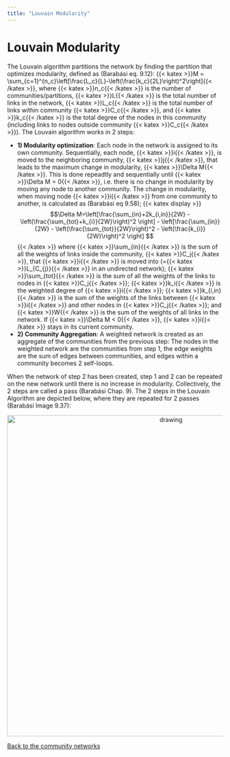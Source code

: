 ```yaml
---
title: "Louvain Modularity"
---
```


# Louvain Modularity

The Louvain algorithm partitions the network by finding the partition that optimizes modularity, defined as (Barabási eq. 9.12): {{< katex >}}M = \sum_{c=1}^{n_c}\left[\frac{L_c}{L}-\left(\frac{k_c}{2L}\right)^2\right]{{< /katex >}}, where {{< katex >}}n_c{{< /katex >}} is the number of communities/partitions, {{< katex >}}L{{< /katex >}} is the total number of links in the network, {{< katex >}}L_c{{< /katex >}} is the total number of links within community {{< katex >}}C_c{{< /katex >}}, and {{< katex >}}k_c{{< /katex >}} is the total degree of the nodes in this community (including links to nodes outside community {{< katex >}}C_c{{< /katex >}}). The Louvain algorithm works in 2 steps:
- **1) Modularity optimization**: Each node in the network is assigned to its own community. Sequentially, each node, {{< katex >}}i{{< /katex >}}, is moved to the neighboring community, {{< katex >}}j{{< /katex >}}, that leads to the maximum change in modularity, {{< katex >}}\Delta M{{< /katex >}}. This is done repeadtly and sequentially until {{< katex >}}\Delta M = 0{{< /katex >}}, i.e. there is no change in modularity by moving any node to another community.  The change in modularity, when moving node {{< katex >}}i{{< /katex >}} from one community to another, is calculated as (Barabási eq 9.58);
     {{< katex display >}}    
     $$\Delta M=\left[\frac{\sum_{in}+2k_{i,in}}{2W} - \left(\frac{\sum_{tot}+k_{i}}{2W}\right)^2 \right] - \left[\frac{\sum_{in}}{2W} - \left(\frac{\sum_{tot}}{2W}\right)^2 - \left(\frac{k_{i}}{2W}\right)^2 \right] $$
     {{< /katex >}}
    where {{< katex >}}\sum_{in}{{< /katex >}} is the sum of all the weights of links inside the community, {{< katex >}}C_j{{< /katex >}}, that {{< katex >}}i{{< /katex >}} is moved into (={{< katex >}}L_{C_{j}}{{< /katex >}} in an undirected network); {{< katex >}}\sum_{tot}{{< /katex >}} is the sum of all the weights of the links to nodes in {{< katex >}}C_j{{< /katex >}}; {{< katex >}}k_i{{< /katex >}} is the weighted degree of {{< katex >}}i{{< /katex >}}; {{< katex >}}k_{i,in}{{< /katex >}} is the sum of the weights of the links between {{< katex >}}i{{< /katex >}} and other nodes in {{< katex >}}C_j{{< /katex >}}; and {{< katex >}}W{{< /katex >}} is the sum of the weights of all links in the network. If {{< katex >}}\Delta M < 0{{< /katex >}}, {{< katex >}}i{{< /katex >}} stays in its current community. 
- **2) Community Aggregation**: A weighted network is created as an aggregate of the communities from the previous step: The nodes in the weighted network are the communities from step 1, the edge weights are the sum of edges between communities, and edges within a community becomes 2 self-loops.

When the network of step 2 has been created, step 1 and 2 can be repeated on the new network until there is no increase in modularity. Collectively, the 2 steps are called a pass (Barabási Chap. 9). The 2 steps in the Louvain Algorithm are depicted below, where they are repeated for 2 passes (Barabási Image 9.37):   
<center>
<img src="/louvain.jpg" alt="drawing" style="width:750px;"/>
</center>

[Back to the community networks](/docs/Analysis/nx_characteristic/community/community/)
